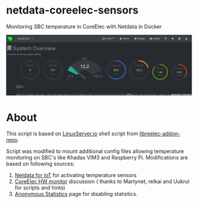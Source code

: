 # netdata-coreelec-sensors
Monitoring SBC temperature in CoreElec with Netdata in Docker

![Netdata screenshot](netdata.PNG)

# About

This script is based on [LinuxServer.io](http://linuxserver.io) shell script from [libreelec-addon-repo](https://github.com/linuxserver/libreelec-addon-repo/tree/master/docker.linuxserver.netdata).

Script was modified to mount additional config files allowing temperature monitoring on SBC's like Khadas VIM3 and Raspberry Pi.
Modifications are based on following sources:
1. [Netdata for IoT](https://docs.netdata.cloud/docs/netdata-for-iot/) for activating temperature sensors
2. [CoreElec HW monitor](https://discourse.coreelec.org/t/coreelec-hw-monitor) discussion ( thanks to Martynet,  relkai and Uukrul for scripts and hints)
3. [Anonymous Statistics](https://github.com/netdata/netdata/blob/master/docs/anonymous-statistics.md) page for disabling statistics.
